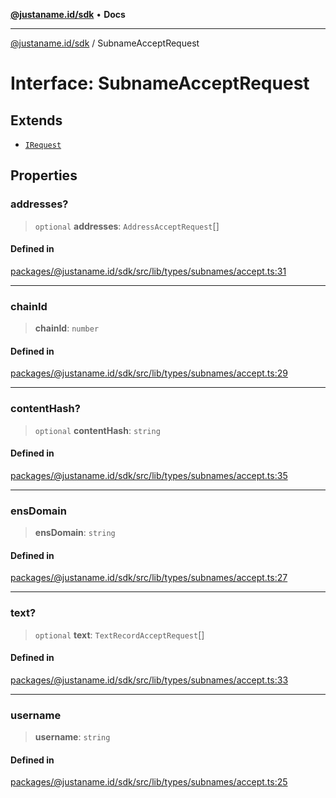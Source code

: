 [**@justaname.id/sdk**](../README.md) • **Docs**

***

[@justaname.id/sdk](../globals.md) / SubnameAcceptRequest

# Interface: SubnameAcceptRequest

## Extends

- [`IRequest`](IRequest.md)

## Properties

### addresses?

> `optional` **addresses**: `AddressAcceptRequest`[]

#### Defined in

[packages/@justaname.id/sdk/src/lib/types/subnames/accept.ts:31](https://github.com/JustaName-id/JustaName-sdk/blob/7430def13fc61cd3fc8b89d25e0869ee390cc2d0/packages/@justaname.id/sdk/src/lib/types/subnames/accept.ts#L31)

***

### chainId

> **chainId**: `number`

#### Defined in

[packages/@justaname.id/sdk/src/lib/types/subnames/accept.ts:29](https://github.com/JustaName-id/JustaName-sdk/blob/7430def13fc61cd3fc8b89d25e0869ee390cc2d0/packages/@justaname.id/sdk/src/lib/types/subnames/accept.ts#L29)

***

### contentHash?

> `optional` **contentHash**: `string`

#### Defined in

[packages/@justaname.id/sdk/src/lib/types/subnames/accept.ts:35](https://github.com/JustaName-id/JustaName-sdk/blob/7430def13fc61cd3fc8b89d25e0869ee390cc2d0/packages/@justaname.id/sdk/src/lib/types/subnames/accept.ts#L35)

***

### ensDomain

> **ensDomain**: `string`

#### Defined in

[packages/@justaname.id/sdk/src/lib/types/subnames/accept.ts:27](https://github.com/JustaName-id/JustaName-sdk/blob/7430def13fc61cd3fc8b89d25e0869ee390cc2d0/packages/@justaname.id/sdk/src/lib/types/subnames/accept.ts#L27)

***

### text?

> `optional` **text**: `TextRecordAcceptRequest`[]

#### Defined in

[packages/@justaname.id/sdk/src/lib/types/subnames/accept.ts:33](https://github.com/JustaName-id/JustaName-sdk/blob/7430def13fc61cd3fc8b89d25e0869ee390cc2d0/packages/@justaname.id/sdk/src/lib/types/subnames/accept.ts#L33)

***

### username

> **username**: `string`

#### Defined in

[packages/@justaname.id/sdk/src/lib/types/subnames/accept.ts:25](https://github.com/JustaName-id/JustaName-sdk/blob/7430def13fc61cd3fc8b89d25e0869ee390cc2d0/packages/@justaname.id/sdk/src/lib/types/subnames/accept.ts#L25)
